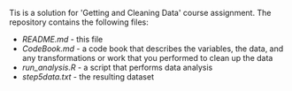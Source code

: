 Tis is a solution for 'Getting and Cleaning Data' course assignment.
The repository contains the following files:
 - *README.md* - this file
 - *CodeBook.md* - a code book that describes the variables, the data, and any transformations or work that you performed to clean up the data
 - *run_analysis.R* - a script that performs data analysis
 - *step5data.txt* - the resulting dataset
